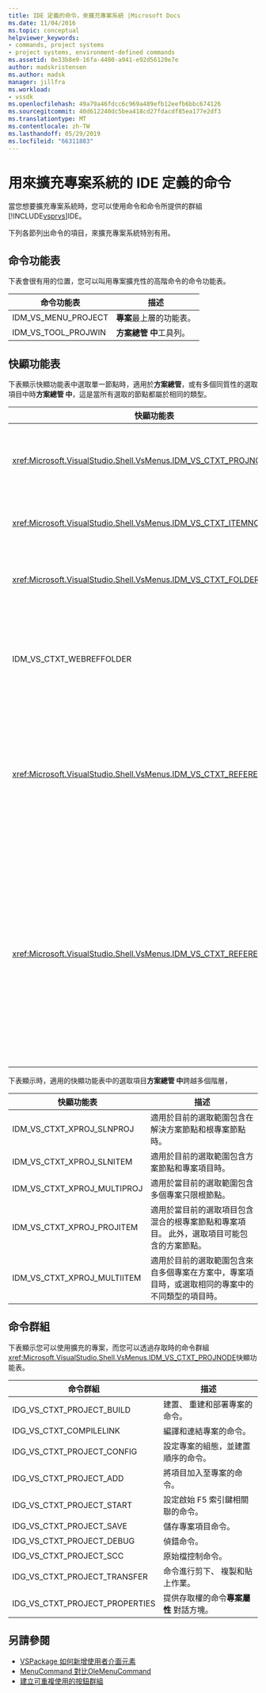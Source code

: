 ```yaml
---
title: IDE 定義的命令，來擴充專案系統 |Microsoft Docs
ms.date: 11/04/2016
ms.topic: conceptual
helpviewer_keywords:
- commands, project systems
- project systems, environment-defined commands
ms.assetid: 0e33b8e9-16fa-4400-a941-e92d56120e7e
author: madskristensen
ms.author: madsk
manager: jillfra
ms.workload:
- vssdk
ms.openlocfilehash: 49a79a46fdcc6c969a489efb12eefb6bbc674126
ms.sourcegitcommit: 40d612240dc5bea418cd27fdacdf85ea177e2df3
ms.translationtype: MT
ms.contentlocale: zh-TW
ms.lasthandoff: 05/29/2019
ms.locfileid: "66311883"
---
```

# <a name="ide-defined-commands-for-extending-project-systems"></a>用來擴充專案系統的 IDE 定義的命令
當您想要擴充專案系統時，您可以使用命令和命令所提供的群組[!INCLUDE[vsprvs](../../code-quality/includes/vsprvs_md.md)]IDE。

 下列各節列出命令的項目，來擴充專案系統特別有用。

## <a name="command-menus"></a>命令功能表
 下表會很有用的位置，您可以叫用專案擴充性的高階命令的命令功能表。

|命令功能表|描述|
|------------------|-----------------|
|IDM_VS_MENU_PROJECT|**專案**最上層的功能表。|
|IDM_VS_TOOL_PROJWIN|**方案總管 中**工具列。|

## <a name="shortcut-menus"></a>快顯功能表
 下表顯示快顯功能表中選取單一節點時，適用於**方案總管**，或有多個同質性的選取項目中時**方案總管 中**，這是當所有選取的節點都屬於相同的類型。

|快顯功能表|描述|
|-------------------|-----------------|
|<xref:Microsoft.VisualStudio.Shell.VsMenus.IDM_VS_CTXT_PROJNODE>|適用於選取專案節點時。|
|<xref:Microsoft.VisualStudio.Shell.VsMenus.IDM_VS_CTXT_ITEMNODE>|選取檔案時套用。|
|<xref:Microsoft.VisualStudio.Shell.VsMenus.IDM_VS_CTXT_FOLDERNODE>|適用於選取資料夾時。|
|IDM_VS_CTXT_WEBREFFOLDER|適用於選取 [Web 參考] 資料夾時。|
|<xref:Microsoft.VisualStudio.Shell.VsMenus.IDM_VS_CTXT_REFERENCEROOT>|適用於選取稱為 「 參考 」 的 [參考] 根節點時。|
|<xref:Microsoft.VisualStudio.Shell.VsMenus.IDM_VS_CTXT_REFERENCE>|適用於選取參考節點; 時這些包括組件、 COM 和僅限專案參考。 不包含 Web 參考。|

 下表顯示時，適用的快顯功能表中的選取項目**方案總管 中**跨越多個階層，

|快顯功能表|描述|
|-------------------|-----------------|
|IDM_VS_CTXT_XPROJ_SLNPROJ|適用於目前的選取範圍包含在解決方案節點和根專案節點時。|
|IDM_VS_CTXT_XPROJ_SLNITEM|適用於目前的選取範圍包含方案節點和專案項目時。|
|IDM_VS_CTXT_XPROJ_MULTIPROJ|適用於當目前的選取範圍包含多個專案只限根節點。|
|IDM_VS_CTXT_XPROJ_PROJITEM|適用於當目前的選取項目包含混合的根專案節點和專案項目。 此外，選取項目可能包含的方案節點。|
|IDM_VS_CTXT_XPROJ_MULTIITEM|適用於目前的選取範圍包含來自多個專案在方案中，專案項目時，或選取相同的專案中的不同類型的項目時。|

## <a name="command-groups"></a>命令群組
 下表顯示您可以使用擴充的專案，而您可以透過存取時的命令群組<xref:Microsoft.VisualStudio.Shell.VsMenus.IDM_VS_CTXT_PROJNODE>快顯功能表。

|命令群組|描述|
|-------------------|-----------------|
|IDG_VS_CTXT_PROJECT_BUILD|建置、 重建和部署專案的命令。|
|IDG_VS_CTXT_COMPILELINK|編譯和連結專案的命令。|
|IDG_VS_CTXT_PROJECT_CONFIG|設定專案的組態，並建置順序的命令。|
|IDG_VS_CTXT_PROJECT_ADD|將項目加入至專案的命令。|
|IDG_VS_CTXT_PROJECT_START|設定啟始 F5 索引鍵相關聯的命令。|
|IDG_VS_CTXT_PROJECT_SAVE|儲存專案項目命令。|
|IDG_VS_CTXT_PROJECT_DEBUG|偵錯命令。|
|IDG_VS_CTXT_PROJECT_SCC|原始檔控制命令。|
|IDG_VS_CTXT_PROJECT_TRANSFER|命令進行剪下、 複製和貼上作業。|
|IDG_VS_CTXT_PROJECT_PROPERTIES|提供存取權的命令**專案屬性** 對話方塊。|

## <a name="see-also"></a>另請參閱
- [VSPackage 如何新增使用者介面元素](../../extensibility/internals/how-vspackages-add-user-interface-elements.md)
- [MenuCommand 對比OleMenuCommand](../../extensibility/menucommands-vs-olemenucommands.md)
- [建立可重複使用的按鈕群組](../../extensibility/creating-reusable-groups-of-buttons.md)